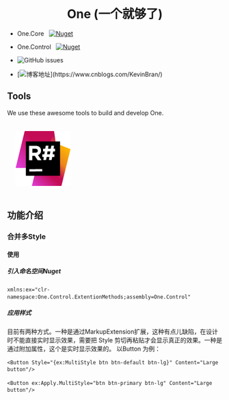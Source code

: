 


<div align="center">

# One (一个就够了)

</div>

* One.Core &nbsp; [![Nuget](https://img.shields.io/nuget/v/One.Core)](https://www.nuget.org/packages/One.Core/)
* One.Control &nbsp; [![Nuget](https://img.shields.io/nuget/v/One.Control)](https://www.nuget.org/packages/One.Control/)

* ![GitHub issues](https://img.shields.io/github/issues/KleinPan/One)

* [![博客地址](https://img.shields.io/badge/cnblogs-Link-brightgreen")](https://www.cnblogs.com/KevinBran/)


## Tools

We use these awesome tools to build and develop One.

<div>
  <a href="https://www.jetbrains.com/resharper/">
    <img alt="R#" width="128" heigth="128" vspace="20" hspace="20" src="./docs/icon_ReSharper.png">
  </a>
</div>

<!--
  ## Nuget Links
  
  | [One.Core](https://www.nuget.org/packages/One.Core/)  | [One.Control](https://www.nuget.org/packages/One.Control/) 
  | ------------- | ------------- 
  
-->
## 功能介绍
### 合并多Style
#### 使用
##### 引入命名空间Nuget
 `xmlns:ex="clr-namespace:One.Control.ExtentionMethods;assembly=One.Control"`
 #####   应用样式
目前有两种方式。一种是通过MarkupExtension扩展，这种有点儿缺陷，在设计时不能直接实时显示效果，需要把 Style 剪切再粘贴才会显示真正的效果。一种是通过附加属性，这个是实时显示效果的。 以Button 为例：
```
<Button Style="{ex:MultiStyle btn btn-default btn-lg}" Content="Large button"/>

<Button ex:Apply.MultiStyle="btn btn-primary btn-lg" Content="Large button"/>
```

